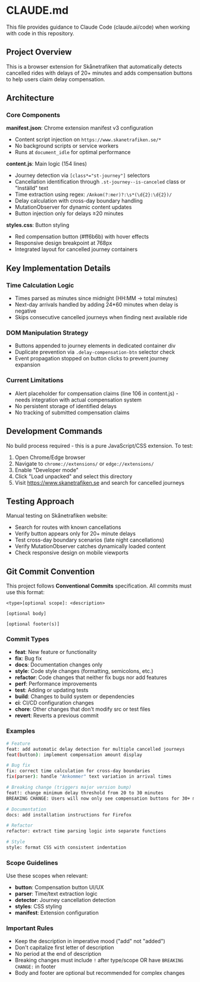 # CLAUDE.md

This file provides guidance to Claude Code (claude.ai/code) when working with code in this repository.

## Project Overview

This is a browser extension for Skånetrafiken that automatically detects cancelled rides with delays of 20+ minutes and adds compensation buttons to help users claim delay compensation.

## Architecture

### Core Components

**manifest.json**: Chrome extension manifest v3 configuration
- Content script injection on `https://www.skanetrafiken.se/*`
- No background scripts or service workers
- Runs at `document_idle` for optimal performance

**content.js**: Main logic (154 lines)
- Journey detection via `[class*="st-journey"]` selectors
- Cancellation identification through `.st-journey--is-canceled` class or "Inställd" text
- Time extraction using regex: `/Ankom(?:mer)?:\s*(\d{2}:\d{2})/`
- Delay calculation with cross-day boundary handling
- MutationObserver for dynamic content updates
- Button injection only for delays ≥20 minutes

**styles.css**: Button styling
- Red compensation button (#ff6b6b) with hover effects
- Responsive design breakpoint at 768px
- Integrated layout for cancelled journey containers

## Key Implementation Details

### Time Calculation Logic
- Times parsed as minutes since midnight (HH:MM → total minutes)
- Next-day arrivals handled by adding 24*60 minutes when delay is negative
- Skips consecutive cancelled journeys when finding next available ride

### DOM Manipulation Strategy
- Buttons appended to journey elements in dedicated container div
- Duplicate prevention via `.delay-compensation-btn` selector check
- Event propagation stopped on button clicks to prevent journey expansion

### Current Limitations
- Alert placeholder for compensation claims (line 106 in content.js) - needs integration with actual compensation system
- No persistent storage of identified delays
- No tracking of submitted compensation claims

## Development Commands

No build process required - this is a pure JavaScript/CSS extension. To test:

1. Open Chrome/Edge browser
2. Navigate to `chrome://extensions/` or `edge://extensions/`
3. Enable "Developer mode"
4. Click "Load unpacked" and select this directory
5. Visit https://www.skanetrafiken.se and search for cancelled journeys

## Testing Approach

Manual testing on Skånetrafiken website:
- Search for routes with known cancellations
- Verify button appears only for 20+ minute delays
- Test cross-day boundary scenarios (late night cancellations)
- Verify MutationObserver catches dynamically loaded content
- Check responsive design on mobile viewports

## Git Commit Convention

This project follows **Conventional Commits** specification. All commits must use this format:

```
<type>[optional scope]: <description>

[optional body]

[optional footer(s)]
```

### Commit Types

- **feat**: New feature or functionality
- **fix**: Bug fix
- **docs**: Documentation changes only
- **style**: Code style changes (formatting, semicolons, etc.)
- **refactor**: Code changes that neither fix bugs nor add features
- **perf**: Performance improvements
- **test**: Adding or updating tests
- **build**: Changes to build system or dependencies
- **ci**: CI/CD configuration changes
- **chore**: Other changes that don't modify src or test files
- **revert**: Reverts a previous commit

### Examples

```bash
# Feature
feat: add automatic delay detection for multiple cancelled journeys
feat(button): implement compensation amount display

# Bug fix
fix: correct time calculation for cross-day boundaries
fix(parser): handle "Ankommer" text variation in arrival times

# Breaking change (triggers major version bump)
feat!: change minimum delay threshold from 20 to 30 minutes
BREAKING CHANGE: Users will now only see compensation buttons for 30+ minute delays

# Documentation
docs: add installation instructions for Firefox

# Refactor
refactor: extract time parsing logic into separate functions

# Style
style: format CSS with consistent indentation
```

### Scope Guidelines

Use these scopes when relevant:
- **button**: Compensation button UI/UX
- **parser**: Time/text extraction logic
- **detector**: Journey cancellation detection
- **styles**: CSS styling
- **manifest**: Extension configuration

### Important Rules

- Keep the description in imperative mood ("add" not "added")
- Don't capitalize first letter of description
- No period at the end of description
- Breaking changes must include `!` after type/scope OR have `BREAKING CHANGE:` in footer
- Body and footer are optional but recommended for complex changes